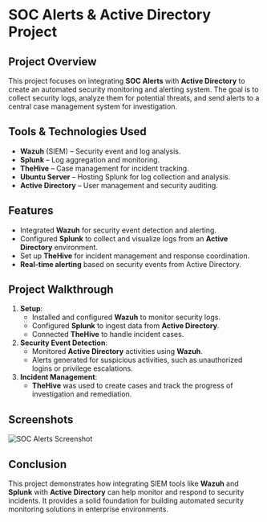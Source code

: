 # SOC Alerts & Active Directory Project

## Project Overview
This project focuses on integrating **SOC Alerts** with **Active Directory** to create an automated security monitoring and alerting system. The goal is to collect security logs, analyze them for potential threats, and send alerts to a central case management system for investigation.

## Tools & Technologies Used
- **Wazuh** (SIEM) – Security event and log analysis.
- **Splunk** – Log aggregation and monitoring.
- **TheHive** – Case management for incident tracking.
- **Ubuntu Server** – Hosting Splunk for log collection and analysis.
- **Active Directory** – User management and security auditing.

## Features
- Integrated **Wazuh** for security event detection and alerting.
- Configured **Splunk** to collect and visualize logs from an **Active Directory** environment.
- Set up **TheHive** for incident management and response coordination.
- **Real-time alerting** based on security events from Active Directory.

## Project Walkthrough
1. **Setup**:
   - Installed and configured **Wazuh** to monitor security logs.
   - Configured **Splunk** to ingest data from **Active Directory**.
   - Connected **TheHive** to handle incident cases.
2. **Security Event Detection**:
   - Monitored **Active Directory** activities using **Wazuh**.
   - Alerts generated for suspicious activities, such as unauthorized logins or privilege escalations.
3. **Incident Management**:
   - **TheHive** was used to create cases and track the progress of investigation and remediation.

## Screenshots
![SOC Alerts Screenshot](https://github.com/danielcarter7123/SOC-Alerts-Active-Directory-Project/blob/main/your-screenshot.png)

## Conclusion
This project demonstrates how integrating SIEM tools like **Wazuh** and **Splunk** with **Active Directory** can help monitor and respond to security incidents. It provides a solid foundation for building automated security monitoring solutions in enterprise environments.


